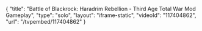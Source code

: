 {
    "title": "Battle of Blackrock: Haradrim Rebellion - Third Age Total War Mod Gameplay",
    "type": "solo",
    "layout": "iframe-static",
    "videoId": "117404862",
    "url": "\/tvpembed\/117404862"
}